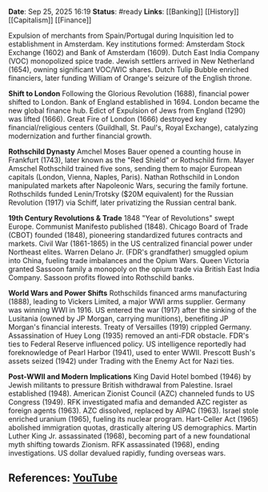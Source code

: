 **Date**: Sep 25, 2025 16:19
**Status**: #ready 
**Links**: [[Banking]] [[History]] [[Capitalism]] [[Finance]]

Expulsion of merchants from Spain/Portugal during Inquisition led to establishment in Amsterdam. Key institutions formed: Amsterdam Stock Exchange (1602) and Bank of Amsterdam (1609). Dutch East India Company (VOC) monopolized spice trade. Jewish settlers arrived in New Netherland (1654), owning significant VOC/WIC shares. Dutch Tulip Bubble enriched financiers, later funding William of Orange's seizure of the English throne.

**Shift to London**
Following the Glorious Revolution (1688), financial power shifted to London. Bank of England established in 1694. London became the new global finance hub. Edict of Expulsion of Jews from England (1290) was lifted (1666). Great Fire of London (1666) destroyed key financial/religious centers (Guildhall, St. Paul's, Royal Exchange), catalyzing modernization and further financial growth.

**Rothschild Dynasty**
Amchel Moses Bauer opened a counting house in Frankfurt (1743), later known as the "Red Shield" or Rothschild firm. Mayer Amschel Rothschild trained five sons, sending them to major European capitals (London, Vienna, Naples, Paris). Nathan Rothschild in London manipulated markets after Napoleonic Wars, securing the family fortune. Rothschilds funded Lenin/Trotsky ($20M equivalent) for the Russian Revolution (1917) via Schiff, later privatizing the Russian central bank.

**19th Century Revolutions & Trade**
1848 "Year of Revolutions" swept Europe. Communist Manifesto published (1848). Chicago Board of Trade (CBOT) founded (1848), pioneering standardized futures contracts and markets. Civil War (1861-1865) in the US centralized financial power under Northeast elites. Warren Delano Jr. (FDR's grandfather) smuggled opium into China, fueling trade imbalances and the Opium Wars. Queen Victoria granted Sassoon family a monopoly on the opium trade via British East India Company. Sassoon profits flowed into Rothschild banks.

**World Wars and Power Shifts**
Rothschilds financed arms manufacturing (1888), leading to Vickers Limited, a major WWI arms supplier. Germany was winning WWI in 1916. US entered the war (1917) after the sinking of the Lusitania (owned by JP Morgan, carrying munitions), benefiting JP Morgan's financial interests. Treaty of Versailles (1919) crippled Germany. Assassination of Huey Long (1935) removed an anti-FDR obstacle. FDR's ties to Federal Reserve influenced policy. US intelligence reportedly had foreknowledge of Pearl Harbor (1941), used to enter WWII. Prescott Bush's assets seized (1942) under Trading with the Enemy Act for Nazi ties.

**Post-WWII and Modern Implications**
King David Hotel bombed (1946) by Jewish militants to pressure British withdrawal from Palestine. Israel established (1948). American Zionist Council (AZC) channeled funds to US Congress (1949). RFK investigated mafia and demanded AZC register as foreign agents (1963). AZC dissolved, replaced by AIPAC (1963). Israel stole enriched uranium (1965), fueling its nuclear program. Hart-Celler Act (1965) abolished immigration quotas, drastically altering US demographics. Martin Luther King Jr. assassinated (1968), becoming part of a new foundational myth shifting towards Zionism. RFK assassinated (1968), ending investigations. US dollar devalued rapidly, funding overseas wars.

## References: [YouTube](https://www.youtube.com/watch?v=LWl_nB5yvBU)
